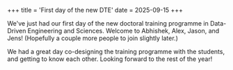 +++
title = 'First day of the new DTE'
date = 2025-09-15
+++

We've just had our first day of the new doctoral training programme in Data-Driven Engineering and Sciences. Welcome to Abhishek, Alex, Jason, and Jens! (Hopefully a couple more people to join slightly later.)

We had a great day co-designing the training programme with the students, and getting to know each other. Looking forward to the rest of the year!

